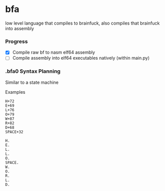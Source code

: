 # bfa
low level language that compiles to brainfuck, also compiles that brainfuck into assembly

### Progress
- [x] Compile raw bf to nasm elf64 assembly
- [ ] Compile assembly into elf64 executables natively (within main.py)

### .bfa0 Syntax Planning 
Similar to a state machine

Examples
```
H+72
E+69
L+76
O+79
W+87
R+82
D+68
SPACE+32

H.
E.
L.
L.
O.
SPACE.
W.
O.
R.
L.
D.
```
